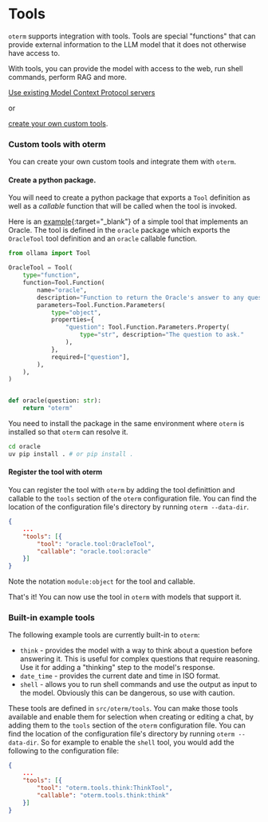 # Tools

`oterm` supports integration with tools. Tools are special "functions" that can provide external information to the LLM model that it does not otherwise have access to.

With tools, you can provide the model with access to the web, run shell commands, perform RAG and more.

[Use existing Model Context Protocol servers](../mcp/index.md)

or

[create your own custom tools](#custom-tools-with-oterm).

### Custom tools with oterm

You can create your own custom tools and integrate them with `oterm`.

#### Create a python package.

You will need to create a python package that exports a `Tool` definition as well as a *callable* function that will be called when the tool is invoked.

Here is an [example](https://github.com/ggozad/oterm/tree/main/docs/oracle){:target="_blank"} of a simple tool that implements an Oracle. The tool is defined in the `oracle` package which exports the `OracleTool` tool definition and an `oracle` callable function.

```python
from ollama import Tool

OracleTool = Tool(
    type="function",
    function=Tool.Function(
        name="oracle",
        description="Function to return the Oracle's answer to any question.",
        parameters=Tool.Function.Parameters(
            type="object",
            properties={
                "question": Tool.Function.Parameters.Property(
                    type="str", description="The question to ask."
                ),
            },
            required=["question"],
        ),
    ),
)


def oracle(question: str):
    return "oterm"
```

You need to install the package in the same environment where `oterm` is installed so that `oterm` can resolve it.

```bash
cd oracle
uv pip install . # or pip install .
```

#### Register the tool with oterm

You can register the tool with `oterm` by adding the tool definittion and callable to the `tools` section of the `oterm` configuration file. You can find the location of the configuration file's directory by running `oterm --data-dir`.

```json
{
    ...
    "tools": [{
        "tool": "oracle.tool:OracleTool",
        "callable": "oracle.tool:oracle"
    }]
}
```
Note the notation `module:object` for the tool and callable.

That's it! You can now use the tool in `oterm` with models that support it.

### Built-in example tools

The following example tools are currently built-in to `oterm`:

* `think` - provides the model with a way to think about a question before answering it. This is useful for complex questions that require reasoning. Use it for adding a "thinking" step to the model's response.
* `date_time` - provides the current date and time in ISO format.
* `shell` - allows you to run shell commands and use the output as input to the model. Obviously this can be dangerous, so use with caution.

These tools are defined in `src/oterm/tools`. You can make those tools available and enable them for selection when creating or editing a chat, by adding them to the `tools` section of the `oterm` configuration file. You can find the location of the configuration file's directory by running `oterm --data-dir`. So for example to enable the `shell` tool, you would add the following to the configuration file:

```json
{
    ...
    "tools": [{
        "tool": "oterm.tools.think:ThinkTool",
        "callable": "oterm.tools.think:think"
    }]
}
```
